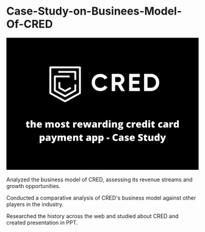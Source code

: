 # Case-Study-on-Businees-Model-Of-CRED
![image](https://github.com/goldenbkj1/Case-Study-on-Businees-Model-Of-CRED/blob/0d37a51301fbb7d3e51549d124f16024b05a7691/CRED-Case-Study.png)

Analyzed the business model of CRED, assessing its revenue streams and growth opportunities.

Conducted a comparative analysis of CRED's business model against other players in the industry.

Researched the history across the web and studied about CRED and created presentation in PPT.
